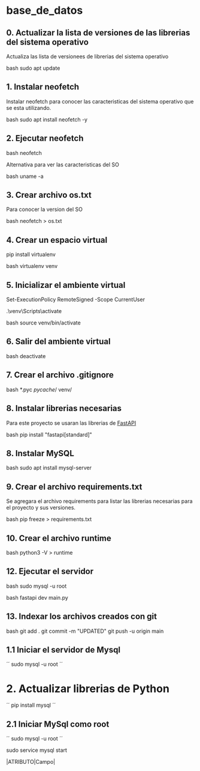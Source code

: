 # base_de_datos
## 0. Actualizar la lista de versiones de las librerias del sistema operativo

Actualiza las lista de versionees de librerias del sistema operativo

bash
sudo apt update


## 1. Instalar neofetch

Instalar neofetch para conocer las caracteristicas del sistema operativo que se esta utilizando.

bash
    sudo apt install neofetch -y


## 2. Ejecutar neofetch

bash
    neofetch


Alternativa para ver las caracteristicas del SO

bash
    uname -a


## 3. Crear archivo os.txt

Para conocer la version del SO

bash
neofetch > os.txt



## 4. Crear un espacio virtual
pip install virtualenv

bash
    virtualenv venv


## 5. Inicializar el ambiente virtual

Set-ExecutionPolicy RemoteSigned -Scope CurrentUser


.\venv\Scripts\activate


bash
source venv/bin/activate


## 6. Salir del ambiente virtual

bash
deactivate


## 7. Crear el archivo .gitignore
bash
*.pyc
_pycache_/
venv/


## 8. Instalar librerias necesarias

Para este proyecto se usaran las librerias de [FastAPI](https://fastapi.tiangolo.com/#requirements)

bash
pip install "fastapi[standard]"

## 8. Instalar MySQL

bash
sudo apt install mysql-server


## 9. Crear el archivo requirements.txt

Se agregara el archivo requirements para listar las librerias necesarias para el proyecto y sus versiones.

bash
pip freeze > requirements.txt


## 10. Crear el archivo runtime

bash
python3 -V > runtime


## 12. Ejecutar el servidor

bash
sudo mysql -u root


bash
fastapi dev main.py


## 13. Indexar los archivos creados con git

bash
git add .
git commit -m "UPDATED"
git push -u origin main



## 1.1 Iniciar el servidor de Mysql
´´
    sudo mysql -u root
´´
# 2. Actualizar librerias de Python 
´´
    pip install mysql
´´
## 2.1 Iniciar MySql como root
´´ 
sudo mysql -u root
´´


 sudo service mysql start





 |ATRIBUTO|Campo|